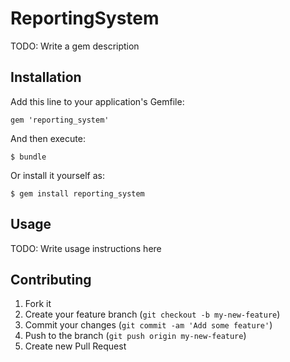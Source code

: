 # ReportingSystem

TODO: Write a gem description

## Installation

Add this line to your application's Gemfile:

    gem 'reporting_system'

And then execute:

    $ bundle

Or install it yourself as:

    $ gem install reporting_system

## Usage

TODO: Write usage instructions here

## Contributing

1. Fork it
2. Create your feature branch (`git checkout -b my-new-feature`)
3. Commit your changes (`git commit -am 'Add some feature'`)
4. Push to the branch (`git push origin my-new-feature`)
5. Create new Pull Request
